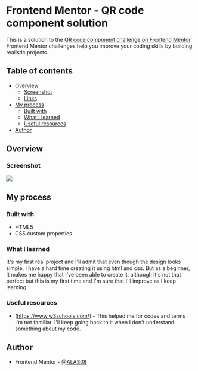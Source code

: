 # Frontend Mentor - QR code component solution

This is a solution to the [QR code component challenge on Frontend Mentor](https://www.frontendmentor.io/challenges/qr-code-component-iux_sIO_H). Frontend Mentor challenges help you improve your coding skills by building realistic projects. 

## Table of contents

- [Overview](#overview)
  - [Screenshot](#screenshot)
  - [Links](#links)
- [My process](#my-process)
  - [Built with](#built-with)
  - [What I learned](#what-i-learned)
  - [Useful resources](#useful-resources)
- [Author](#author)


## Overview

### Screenshot

![](/qr-code-component-main/images/QR-CODE.png)

## My process

### Built with

- HTML5 
- CSS custom properties

### What I learned

It's my first real project and I'll admit that even though the design looks simple, I have a hard time creating it using html and css. But as a beginner, It makes me happy that I've been able to create it, although it's not that perfect but this is my first time and I'm sure that I'll improve as I keep learning.

### Useful resources

- (https://www.w3schools.com/) - This helped me for codes and terms I'm not familiar. I'll keep going back to it when I don't understand something about my code.


## Author

- Frontend Mentor - [@ALAS08](https://www.frontendmentor.io/profile/ALAS08)


